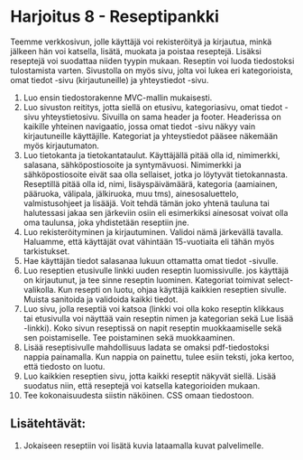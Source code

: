 # Harjoitus 8 - Reseptipankki

Teemme verkkosivun, jolle käyttäjä voi rekisteröityä ja kirjautua, minkä jälkeen hän voi katsella, lisätä, muokata ja poistaa reseptejä. Lisäksi reseptejä voi suodattaa niiden tyypin mukaan. Reseptin voi luoda tiedostoksi tulostamista varten. Sivustolla on myös sivu, jolta voi lukea eri kategorioista, omat tiedot -sivu (kirjautuneille) ja yhteystiedot -sivu.

1. Luo ensin tiedostorakenne MVC-mallin mukaisesti.
2. Luo sivuston reititys, jotta siellä on etusivu, kategoriasivu, omat tiedot -sivu yhteystietosivu. Sivuilla on sama header ja footer. Headerissa on kaikille yhteinen navigaatio, jossa omat tiedot -sivu näkyy vain kirjautuneille käyttäjille. Kategoriat ja yhteystiedot pääsee näkemään myös kirjautumaton.
3. Luo tietokanta ja tietokantataulut. Käyttäjällä pitää olla id, nimimerkki, salasana, sähköpostiosoite ja syntymävuosi. Nimimerkki ja sähköpostiosoite eivät saa olla sellaiset, jotka jo löytyvät tietokannasta. Reseptillä pitää olla id, nimi, lisäyspäivämäärä, kategoria (aamiainen, pääruoka, välipala, jälkiruoka, muu tms), ainesosaluettelo, valmistusohjeet ja lisääjä. Voit tehdä tämän joko yhtenä tauluna tai halutessasi jakaa sen järkeviin osiin eli esimerkiksi ainesosat voivat olla oma taulunsa, joka yhdistetään reseptiin jne.
4. Luo rekisteröityminen ja kirjautuminen. Validoi nämä järkevällä tavalla. Haluamme, että käyttäjät ovat vähintään 15-vuotiaita eli tähän myös tarkistukset.
5. Hae käyttäjän tiedot salasanaa lukuun ottamatta omat tiedot -sivulle.
6. Luo reseptien etusivulle linkki uuden reseptin luomissivulle. jos käyttäjä on kirjautunut, ja tee sinne reseptin luominen. Kategoriat toimivat select-valikolla. Kun resepti on luotu, ohjaa käyttäjä kaikkien reseptien sivulle. Muista sanitoida ja validoida kaikki tiedot.
7. Luo sivu, jolla reseptiä voi katsoa (linkki voi olla koko reseptin klikkaus tai etusivulla voi näyttää vain reseptin nimen ja kategorian sekä Lue lisää -linkki). Koko sivun reseptissä on napit reseptin muokkaamiselle sekä sen poistamiselle. Tee poistaminen sekä muokkaaminen.
8. Lisää reseptisivulle mahdollisuus ladata se omaksi pdf-tiedostoksi nappia painamalla. Kun nappia on painettu, tulee esiin teksti, joka kertoo, että tiedosto on luotu.
9. Luo kaikkien reseptien sivu, jotta kaikki reseptit näkyvät siellä. Lisää suodatus niin, että reseptejä voi katsella kategorioiden mukaan.
10. Tee kokonaisuudesta siistin näköinen. CSS omaan tiedostoon.

## Lisätehtävät:

1. Jokaiseen reseptiin voi lisätä kuvia lataamalla kuvat palvelimelle.